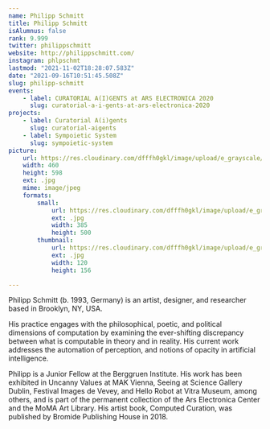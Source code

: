 ```yaml
---
name: Philipp Schmitt
title: Philipp Schmitt
isAlumnus: false
rank: 9.999
twitter: philippschmitt
website: http://philippschmitt.com/
instagram: phlpschmt
lastmod: "2021-11-02T18:28:07.583Z"
date: "2021-09-16T10:51:45.508Z"
slug: philipp-schmitt
events:
    - label: CURATORIAL A(I)GENTS at ARS ELECTRONICA 2020
      slug: curatorial-a-i-gents-at-ars-electronica-2020
projects:
    - label: Curatorial A(i)gents
      slug: curatorial-aigents
    - label: Sympoietic System
      slug: sympoietic-system
picture:
    url: https://res.cloudinary.com/dfffh0gkl/image/upload/e_grayscale/v1629122123/philipp_b9bb3f6b65.jpg
    width: 460
    height: 598
    ext: .jpg
    mime: image/jpeg
    formats:
        small:
            url: https://res.cloudinary.com/dfffh0gkl/image/upload/e_grayscale/v1629122125/small_philipp_b9bb3f6b65.jpg
            ext: .jpg
            width: 385
            height: 500
        thumbnail:
            url: https://res.cloudinary.com/dfffh0gkl/image/upload/e_grayscale/v1629122124/thumbnail_philipp_b9bb3f6b65.jpg
            ext: .jpg
            width: 120
            height: 156

---
```

Philipp Schmitt (b. 1993, Germany) is an artist, designer, and researcher based in Brooklyn, NY, USA.

His practice engages with the philosophical, poetic, and political dimensions of computation by examining the ever-shifting discrepancy between what is computable in theory and in reality. His current work addresses the automation of perception, and notions of opacity in artificial intelligence.

Philipp is a Junior Fellow at the Berggruen Institute. His work has been exhibited in Uncanny Values at MAK Vienna, Seeing at Science Gallery Dublin, Festival Images de Vevey, and Hello Robot at Vitra Museum, among others, and is part of the permanent collection of the Ars Electronica Center and the MoMA Art Library. His artist book, Computed Curation, was published by Bromide Publishing House in 2018.